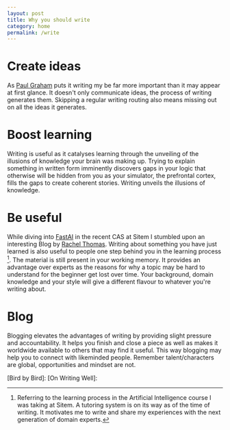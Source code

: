 ```yaml
---
layout: post
title: Why you should write
category: home
permalink: /write
---
```



# Create ideas
As [Paul Graham][pg_writing_briefly] puts it writing my be far more important than it may appear at first glance. It doesn't only communicate ideas, the process of writing generates them. Skipping a regular writing routing also means missing out on all the ideas it generates.

# Boost learning
Writing is useful as it catalyses learning through the unveiling of the illusions of knowledge your brain was making up. Trying to explain something in written form imminently discovers gaps in your logic that otherwise will be hidden from you as your simulator, the prefrontal cortex, fills the gaps to create coherent stories. Writing unveils the illusions of knowledge.

# Be useful
While diving into [FastAI] in the recent CAS at Sitem I stumbled upon an interesting Blog by [Rachel Thomas]. Writing about something you have just learned is also useful to people one step behind you in the learning process [^1]. The material is still present in your working memory. It provides an advantage over experts as the reasons for why a topic may be hard to understand for the beginner get lost over time.
Your background, domain knowledge and your style will give a different flavour to whatever you're writing about.

# Blog
Blogging elevates the advantages of writing by providing slight pressure and accountability. It helps you finish and close a piece as well as makes it worldwide available to others that may find it useful. This way blogging may help you to connect with likeminded people. Remember talent/characters are global, opportunities and mindset are not.

[^1]: Referring to the learning process in the Artificial Intelligence course I was taking at Sitem. A tutoring system is on its way as of the time of writing. It motivates me to write and share my experiences with the next generation of domain experts.



[pg_writing_briefly]: (http://www.paulgraham.com/writing44.html)
[FastAI]: (www.fast.ai)
[Rachel Thomas]: (https://medium.com/@racheltho/why-you-yes-you-should-blog-7d2544ac1045)
[Bird by Bird]:
[On Writing Well]:

